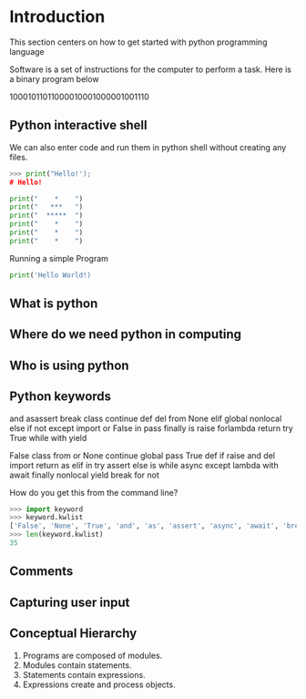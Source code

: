 # Introduction

This section centers on how to get started with python programming language

Software is a set of instructions for the computer to perform a task. Here is a binary program below

10001011011000010001000001001110

## Python interactive shell

We can also enter code and run them in python shell without creating any files.

```py
>>> print("Hello!');
# Hello!
```

```py
print("    *    ")
print("   ***   ")
print("  *****  ")
print("    *    ")
print("    *    ")
print("    *    ")
```

Running a simple Program

```py
print('Hello World!)
```

## What is python

## Where do we need python in computing

## Who is using python

## Python keywords

and asassert break class continue def
del from None elif global nonlocal else
if not except import or False in pass finally
is raise forlambda return try True while with
yield

False               class               from                or
None                continue            global              pass
True                def                 if                  raise
and                 del                 import              return
as                  elif                in                  try
assert              else                is                  while
async               except              lambda              with
await               finally             nonlocal            yield
break               for                 not  

How do you get this from the command line?

```py
>>> import keyword
>>> keyword.kwlist
['False', 'None', 'True', 'and', 'as', 'assert', 'async', 'await', 'break', 'class', 'continue', 'def', 'del', 'elif', 'else', 'except', 'finally', 'for', 'from', 'global', 'if', 'import', 'in', 'is', 'lambda', 'nonlocal', 'not', 'or', 'pass', 'raise', 'return', 'try', 'while', 'with', 'yield']
>>> len(keyword.kwlist)
35
```

## Comments

## Capturing user input

## Conceptual Hierarchy

1. Programs are composed of modules.
2. Modules contain statements.
3. Statements contain expressions.
4. Expressions create and process objects.
